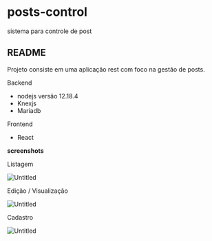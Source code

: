 # posts-control
sistema para controle de post

## README

Projeto consiste em uma aplicação rest com foco na gestão de posts. 

Backend 

- nodejs versão 12.18.4
- Knexjs
- Mariadb

Frontend

- React

**screenshots**

Listagem

![Untitled](https://s3-us-west-2.amazonaws.com/secure.notion-static.com/53096fea-ed33-4695-829c-3c1d02ff64b8/Untitled.png)

Edição / Visualização

![Untitled](https://s3-us-west-2.amazonaws.com/secure.notion-static.com/4d69dd0a-9a47-4399-8393-cec8d1c525c9/Untitled.png)

Cadastro

![Untitled](https://s3-us-west-2.amazonaws.com/secure.notion-static.com/0909d1e1-794e-4d6c-a660-0d23bc10b555/Untitled.png)
